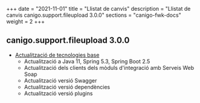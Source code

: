 +++
date        = "2021-11-01"
title       = "Llistat de canvis"
description = "Llistat de canvis canigo.support.fileupload 3.0.0"
sections    = "canigo-fwk-docs"
weight		= 2
+++

## canigo.support.fileupload 3.0.0

- [Actualització de tecnologies base](/noticies/2021-10-25-CAN-actualitzacio-canigo-3_6_0/)
   - Actualització a Java 11, Spring 5.3, Spring Boot 2.5
   - Actualització dels clients dels mòduls d'integració amb Serveis Web Soap
   - Actualització versió Swagger
   - Actualització versió dependències
   - Actualització versió plugins